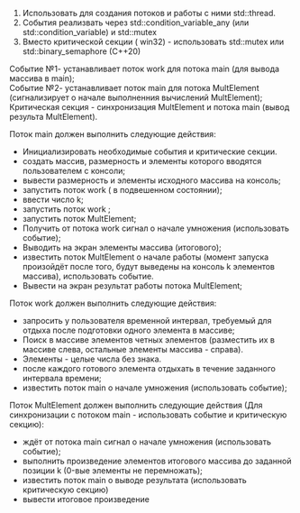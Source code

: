1. Использовать для создания потоков и работы с ними std::thread.
2. События реализвать через std::condition_variable_any (или std::condition_variable) и std::mutex
3. Вместо критической секции ( win32) - использовать std::mutex или std::binary_semaphore (C++20)

Событие №1- устанавливает поток work для потока main (для вывода массива в main);  
Событие №2- устанавливает поток main для потока MultElement (сигнализирует о начале выполненния вычислений MultElement);  
Критическая секция - синхронизация MultElement и потока main (вывод результа MultElement).

Поток main должен выполнить следующие действия:
  - Инициализировать необходимые события и критические секции.
  - создать массив, размерность и элементы которого вводятся пользователем с консоли;
  - вывести размерность и элементы исходного массива на консоль;
  - запустить поток work ( в подвешенном состоянии);
  - ввести число k;
  - запустить поток work ;
  - запустить поток MultElement;
  - Получить от потока work сигнал о начале умножения (использовать событие);
  - Выводить на экран элементы массива (итогового);
  - известить поток MultElement о начале работы (момент запуска произойдёт после того, будут выведены на консоль k элементов массива), использовать событие.
  - Вывести на экран результат работы потока MultElement;

Поток work должен выполнить следующие действия:
  - запросить у пользователя временной интервал, требуемый для отдыха после подготовки одного элемента в массиве;
  - Поиск в массиве элементов четных элементов (разместить их в массиве слева, остальные элементы массива - справа).
  - Элементы - целые числа без знака.
  - после каждого готового элемента отдыхать в течение заданного интервала времени;
  - известить поток main о начале умножения (использовать событие);

Поток MultElement должен выполнить следующие действия (Для синхронизации с потоком main - использовать событие и критическую секцию):
  - ждёт от потока main сигнал о начале умножения (использовать событие);
  - выполнить произведение элементов итогового массива до заданной позиции k (0-вые элементы не перемножать);
  - известить поток main о выводе результата (использовать критическую секцию)
  - вывести итоговое произведение
